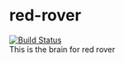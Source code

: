 # red-rover
[![Build Status](https://travis-ci.org/sonyccd/red-rover.svg?branch=master)](https://travis-ci.org/sonyccd/red-rover)  
This is the brain for red rover
